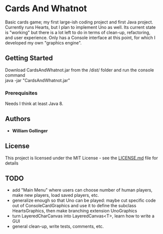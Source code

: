 # Cards And Whatnot

Basic cards game; my first large-ish coding project and first Java project.  Currently runs Hearts, but I plan to implement Uno as well.  Its current state is "working" but there is a lot left to do in terms of clean-up, refactoring, and user experience.  Only has a Console interface at this point, for which I developed my own "graphics engine".

## Getting Started

Download CardsAndWhatnot.jar from the /dist/ folder and run the console command  
java -jar "CardsAndWhatnot.jar" 

### Prerequisites

Needs I think at least Java 8.

## Authors

* **William Gollinger** 

## License

This project is licensed under the MIT License - see the [LICENSE.md](LICENSE.md) file for details

## TODO

* add "Main Menu" where users can choose number of human players, make new players, load saved players, etc.
* generalize enough so that Uno can be played: maybe cut specific code out of ConsoleCardGraphics and use it to define the subclass HeartsGraphics, then make branching extension UnoGraphics
* turn LayeredCharCanvas into LayeredCanvas\<T\>, learn how to write a GUI
* general clean-up, write tests, comments, etc. 
